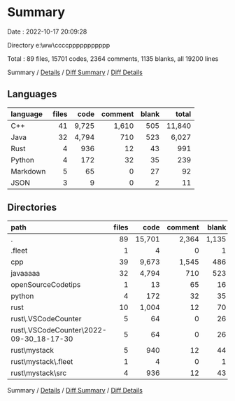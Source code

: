 # Summary

Date : 2022-10-17 20:09:28

Directory e:\\ww\\ccccppppppppppp

Total : 89 files,  15701 codes, 2364 comments, 1135 blanks, all 19200 lines

Summary / [Details](details.md) / [Diff Summary](diff.md) / [Diff Details](diff-details.md)

## Languages
| language | files | code | comment | blank | total |
| :--- | ---: | ---: | ---: | ---: | ---: |
| C++ | 41 | 9,725 | 1,610 | 505 | 11,840 |
| Java | 32 | 4,794 | 710 | 523 | 6,027 |
| Rust | 4 | 936 | 12 | 43 | 991 |
| Python | 4 | 172 | 32 | 35 | 239 |
| Markdown | 5 | 65 | 0 | 27 | 92 |
| JSON | 3 | 9 | 0 | 2 | 11 |

## Directories
| path | files | code | comment | blank | total |
| :--- | ---: | ---: | ---: | ---: | ---: |
| . | 89 | 15,701 | 2,364 | 1,135 | 19,200 |
| .fleet | 1 | 4 | 0 | 1 | 5 |
| cpp | 39 | 9,673 | 1,545 | 486 | 11,704 |
| javaaaaa | 32 | 4,794 | 710 | 523 | 6,027 |
| openSourceCodetips | 1 | 13 | 65 | 16 | 94 |
| python | 4 | 172 | 32 | 35 | 239 |
| rust | 10 | 1,004 | 12 | 70 | 1,086 |
| rust\\.VSCodeCounter | 5 | 64 | 0 | 26 | 90 |
| rust\\.VSCodeCounter\\2022-09-30_18-17-30 | 5 | 64 | 0 | 26 | 90 |
| rust\\mystack | 5 | 940 | 12 | 44 | 996 |
| rust\\mystack\\.fleet | 1 | 4 | 0 | 1 | 5 |
| rust\\mystack\\src | 4 | 936 | 12 | 43 | 991 |

Summary / [Details](details.md) / [Diff Summary](diff.md) / [Diff Details](diff-details.md)